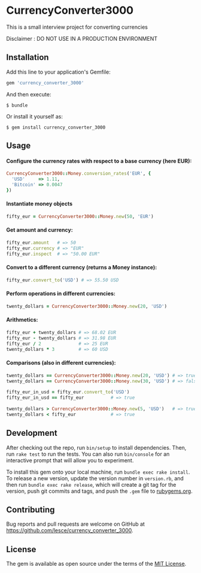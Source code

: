 # CurrencyConverter3000

This is a small interview project for converting currencies

Disclaimer : DO NOT USE IN A PRODUCTION ENVIRONMENT

## Installation

Add this line to your application's Gemfile:

```ruby
gem 'currency_converter_3000'
```

And then execute:

    $ bundle

Or install it yourself as:

    $ gem install currency_converter_3000

## Usage
#### Configure the currency rates with respect to a base currency (here EUR):
 
```ruby
CurrencyConverter3000::Money.conversion_rates('EUR', {
  'USD'     => 1.11,
  'Bitcoin' => 0.0047
})
```
 
#### Instantiate money objects
 
```ruby
fifty_eur = CurrencyConverter3000::Money.new(50, 'EUR')
```
 
#### Get amount and currency:
 
```ruby
fifty_eur.amount   # => 50
fifty_eur.currency # => "EUR"
fifty_eur.inspect  # => "50.00 EUR"
```
 
#### Convert to a different currency (returns a Money instance):
 
```ruby
fifty_eur.convert_to('USD') # => 55.50 USD
```
 
#### Perform operations in different currencies:
 
```ruby
twenty_dollars = CurrencyConverter3000::Money.new(20, 'USD')
```
 
#### Arithmetics:
 
```ruby
fifty_eur + twenty_dollars # => 68.02 EUR
fifty_eur - twenty_dollars # => 31.98 EUR
fifty_eur / 2              # => 25 EUR
twenty_dollars * 3         # => 60 USD
```
 
#### Comparisons (also in different currencies):
 
```ruby
twenty_dollars == CurrencyConverter3000::Money.new(20, 'USD') # => true
twenty_dollars == CurrencyConverter3000::Money.new(30, 'USD') # => false
 
fifty_eur_in_usd = fifty_eur.convert_to('USD')
fifty_eur_in_usd == fifty_eur          # => true
 
twenty_dollars > CurrencyConverter3000::Money.new(5, 'USD')   # => true
twenty_dollars < fifty_eur             # => true
```

## Development

After checking out the repo, run `bin/setup` to install dependencies. Then, run `rake test` to run the tests. You can also run `bin/console` for an interactive prompt that will allow you to experiment.

To install this gem onto your local machine, run `bundle exec rake install`. To release a new version, update the version number in `version.rb`, and then run `bundle exec rake release`, which will create a git tag for the version, push git commits and tags, and push the `.gem` file to [rubygems.org](https://rubygems.org).

## Contributing

Bug reports and pull requests are welcome on GitHub at https://github.com/lesce/currency_converter_3000.


## License

The gem is available as open source under the terms of the [MIT License](http://opensource.org/licenses/MIT).

